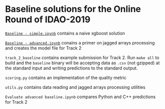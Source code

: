 # Baseline solutions for the Online Round of IDAO-2019

[`Baseline - simple.ipynb`](https://github.com/yandexdataschool/IDAO-2018-muon-id/blob/master/Baseline%20-%20simple.ipynb) contains a naive xgboost solution

[`Baseline - advanced.ipynb`](https://github.com/yandexdataschool/IDAO-2018-muon-id/blob/master/Baseline%20-%20advanced.ipynb) conains a primer on jagged arrays processing and creates the model file for Track 2

`track_2_baseline` contains example submission for Track 2. Run `make
all` to build and the `baseline` binary will be accepting data as
`.csv` (not gzipped) at the standard input and writing predictions to
the standard output.

`scoring.py` contains an implementation of the quality metric

`utils.py` contains data reading and jagged arrays processing utilities

`Evaluate advanced baseline.ipynb` compares Python and C++ predictions for Track 2